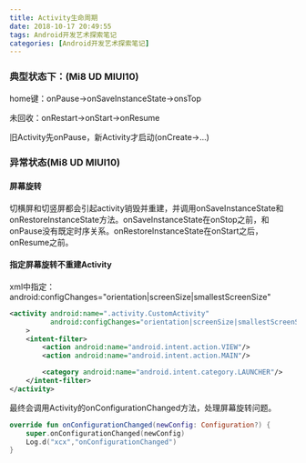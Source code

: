 ```yaml
---
title: Activity生命周期
date: 2018-10-17 20:49:55
tags: Android开发艺术探索笔记
categories: [Android开发艺术探索笔记]
---
```


### 典型状态下：(Mi8 UD MIUI10)

home键：onPause->onSaveInstanceState->onsTop

未回收：onRestart->onStart->onResume

旧Activity先onPause，新Activity才启动(onCreate->...)

### 异常状态(Mi8 UD MIUI10)

#### 屏幕旋转

<!--more-->

切横屏和切竖屏都会引起activity销毁并重建，并调用onSaveInstanceState和onRestoreInstanceState方法。onSaveInstanceState在onStop之前，和onPause没有既定时序关系。onRestoreInstanceState在onStart之后，onResume之前。

#### 指定屏幕旋转不重建Activity

xml中指定： android:configChanges="orientation|screenSize|smallestScreenSize"

```xml
<activity android:name=".activity.CustomActivity"
          android:configChanges="orientation|screenSize|smallestScreenSize"
    >
    <intent-filter>
        <action android:name="android.intent.action.VIEW"/>
        <action android:name="android.intent.action.MAIN"/>

        <category android:name="android.intent.category.LAUNCHER"/>
    </intent-filter>
</activity>
```

最终会调用Activity的onConfigurationChanged方法，处理屏幕旋转问题。

```kotlin
override fun onConfigurationChanged(newConfig: Configuration?) {
    super.onConfigurationChanged(newConfig)
    Log.d("xcx","onConfigurationChanged")
}
```